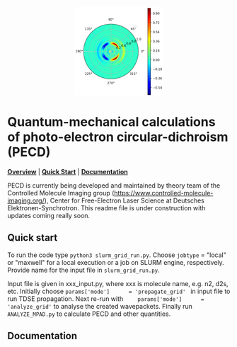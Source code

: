 <div align="center">
  <img src="https://github.com/CFEL-CMI/PECD/blob/develop/temp_logo.png" height="200px"/>
</div>

# Quantum-mechanical calculations of photo-electron circular-dichroism (PECD)

[**Overview**](#overview)
| [**Quick Start**](#quick-start)
| [**Documentation**](https://readthedocs.org/projects/pecd-personal/latest/)


PECD is currently being developed and maintained by theory team of the Controlled Molecule Imaging group (https://www.controlled-molecule-imaging.org/), Center for Free-Electron Laser Science at Deutsches Elektronen-Synchrotron. This readme file is under construction with updates coming really soon.


## Quick start

To run the code type `python3 slurm_grid_run.py`. Choose `jobtype` 	= "local" or "maxwell" for a local execution or a job on SLURM engine, respectively. Provide name for the input file in `slurm_grid_run.py`.

Input file is given in xxx_input.py, where xxx is molecule name, e.g. n2, d2s, etc. Initially choose     `params['mode']      = 'propagate_grid' ` in input file to run TDSE propagation. Next re-run with `    params['mode']      = 'analyze_grid'` to analyse the created wavepackets. Finally run `ANALYZE_MPAD.py` to calculate PECD and other quantities.

## Documentation
